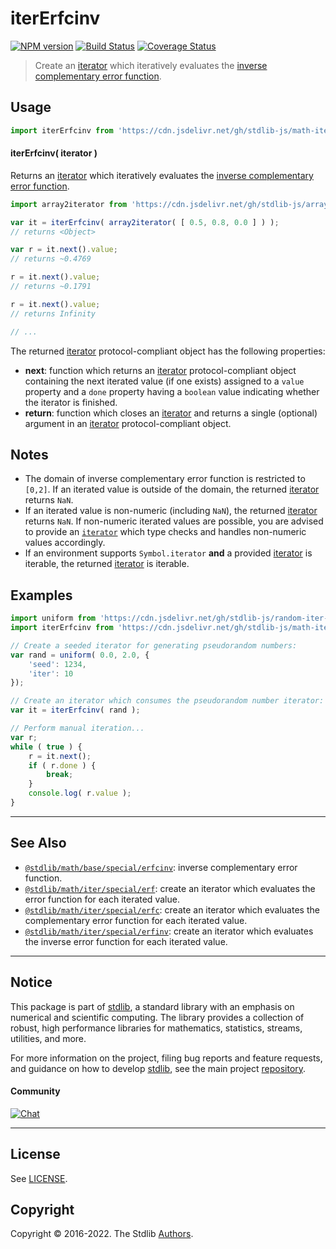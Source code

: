 <!--

@license Apache-2.0

Copyright (c) 2020 The Stdlib Authors.

Licensed under the Apache License, Version 2.0 (the "License");
you may not use this file except in compliance with the License.
You may obtain a copy of the License at

   http://www.apache.org/licenses/LICENSE-2.0

Unless required by applicable law or agreed to in writing, software
distributed under the License is distributed on an "AS IS" BASIS,
WITHOUT WARRANTIES OR CONDITIONS OF ANY KIND, either express or implied.
See the License for the specific language governing permissions and
limitations under the License.

-->

# iterErfcinv

[![NPM version][npm-image]][npm-url] [![Build Status][test-image]][test-url] [![Coverage Status][coverage-image]][coverage-url] <!-- [![dependencies][dependencies-image]][dependencies-url] -->

> Create an [iterator][mdn-iterator-protocol] which iteratively evaluates the [inverse complementary error function][@stdlib/math/base/special/erfcinv].

<!-- Section to include introductory text. Make sure to keep an empty line after the intro `section` element and another before the `/section` close. -->

<section class="intro">

</section>

<!-- /.intro -->

<!-- Package usage documentation. -->



<section class="usage">

## Usage

```javascript
import iterErfcinv from 'https://cdn.jsdelivr.net/gh/stdlib-js/math-iter-special-erfcinv@deno/mod.js';
```

#### iterErfcinv( iterator )

Returns an [iterator][mdn-iterator-protocol] which iteratively evaluates the [inverse complementary error function][@stdlib/math/base/special/erfcinv].

```javascript
import array2iterator from 'https://cdn.jsdelivr.net/gh/stdlib-js/array-to-iterator@deno/mod.js';

var it = iterErfcinv( array2iterator( [ 0.5, 0.8, 0.0 ] ) );
// returns <Object>

var r = it.next().value;
// returns ~0.4769

r = it.next().value;
// returns ~0.1791

r = it.next().value;
// returns Infinity

// ...
```

The returned [iterator][mdn-iterator-protocol] protocol-compliant object has the following properties:

-   **next**: function which returns an [iterator][mdn-iterator-protocol] protocol-compliant object containing the next iterated value (if one exists) assigned to a `value` property and a `done` property having a `boolean` value indicating whether the iterator is finished.
-   **return**: function which closes an [iterator][mdn-iterator-protocol] and returns a single (optional) argument in an [iterator][mdn-iterator-protocol] protocol-compliant object.

</section>

<!-- /.usage -->

<!-- Package usage notes. Make sure to keep an empty line after the `section` element and another before the `/section` close. -->

<section class="notes">

## Notes

-   The domain of inverse complementary error function is restricted to `[0,2]`. If an iterated value is outside of the domain, the returned [iterator][mdn-iterator-protocol] returns `NaN`.
-   If an iterated value is non-numeric (including `NaN`), the returned [iterator][mdn-iterator-protocol] returns `NaN`. If non-numeric iterated values are possible, you are advised to provide an [`iterator`][mdn-iterator-protocol] which type checks and handles non-numeric values accordingly.
-   If an environment supports `Symbol.iterator` **and** a provided [iterator][mdn-iterator-protocol] is iterable, the returned [iterator][mdn-iterator-protocol] is iterable.

</section>

<!-- /.notes -->

<!-- Package usage examples. -->

<section class="examples">

## Examples

<!-- eslint no-undef: "error" -->

```javascript
import uniform from 'https://cdn.jsdelivr.net/gh/stdlib-js/random-iter-uniform@deno/mod.js';
import iterErfcinv from 'https://cdn.jsdelivr.net/gh/stdlib-js/math-iter-special-erfcinv@deno/mod.js';

// Create a seeded iterator for generating pseudorandom numbers:
var rand = uniform( 0.0, 2.0, {
    'seed': 1234,
    'iter': 10
});

// Create an iterator which consumes the pseudorandom number iterator:
var it = iterErfcinv( rand );

// Perform manual iteration...
var r;
while ( true ) {
    r = it.next();
    if ( r.done ) {
        break;
    }
    console.log( r.value );
}
```

</section>

<!-- /.examples -->

<!-- Section to include cited references. If references are included, add a horizontal rule *before* the section. Make sure to keep an empty line after the `section` element and another before the `/section` close. -->

<section class="references">

</section>

<!-- /.references -->

<!-- Section for related `stdlib` packages. Do not manually edit this section, as it is automatically populated. -->

<section class="related">

* * *

## See Also

-   <span class="package-name">[`@stdlib/math/base/special/erfcinv`][@stdlib/math/base/special/erfcinv]</span><span class="delimiter">: </span><span class="description">inverse complementary error function.</span>
-   <span class="package-name">[`@stdlib/math/iter/special/erf`][@stdlib/math/iter/special/erf]</span><span class="delimiter">: </span><span class="description">create an iterator which evaluates the error function for each iterated value.</span>
-   <span class="package-name">[`@stdlib/math/iter/special/erfc`][@stdlib/math/iter/special/erfc]</span><span class="delimiter">: </span><span class="description">create an iterator which evaluates the complementary error function for each iterated value.</span>
-   <span class="package-name">[`@stdlib/math/iter/special/erfinv`][@stdlib/math/iter/special/erfinv]</span><span class="delimiter">: </span><span class="description">create an iterator which evaluates the inverse error function for each iterated value.</span>

</section>

<!-- /.related -->

<!-- Section for all links. Make sure to keep an empty line after the `section` element and another before the `/section` close. -->


<section class="main-repo" >

* * *

## Notice

This package is part of [stdlib][stdlib], a standard library with an emphasis on numerical and scientific computing. The library provides a collection of robust, high performance libraries for mathematics, statistics, streams, utilities, and more.

For more information on the project, filing bug reports and feature requests, and guidance on how to develop [stdlib][stdlib], see the main project [repository][stdlib].

#### Community

[![Chat][chat-image]][chat-url]

---

## License

See [LICENSE][stdlib-license].


## Copyright

Copyright &copy; 2016-2022. The Stdlib [Authors][stdlib-authors].

</section>

<!-- /.stdlib -->

<!-- Section for all links. Make sure to keep an empty line after the `section` element and another before the `/section` close. -->

<section class="links">

[npm-image]: http://img.shields.io/npm/v/@stdlib/math-iter-special-erfcinv.svg
[npm-url]: https://npmjs.org/package/@stdlib/math-iter-special-erfcinv

[test-image]: https://github.com/stdlib-js/math-iter-special-erfcinv/actions/workflows/test.yml/badge.svg?branch=main
[test-url]: https://github.com/stdlib-js/math-iter-special-erfcinv/actions/workflows/test.yml?query=branch:main

[coverage-image]: https://img.shields.io/codecov/c/github/stdlib-js/math-iter-special-erfcinv/main.svg
[coverage-url]: https://codecov.io/github/stdlib-js/math-iter-special-erfcinv?branch=main

<!--

[dependencies-image]: https://img.shields.io/david/stdlib-js/math-iter-special-erfcinv.svg
[dependencies-url]: https://david-dm.org/stdlib-js/math-iter-special-erfcinv/main

-->

[chat-image]: https://img.shields.io/gitter/room/stdlib-js/stdlib.svg
[chat-url]: https://gitter.im/stdlib-js/stdlib/

[stdlib]: https://github.com/stdlib-js/stdlib

[stdlib-authors]: https://github.com/stdlib-js/stdlib/graphs/contributors

[umd]: https://github.com/umdjs/umd
[es-module]: https://developer.mozilla.org/en-US/docs/Web/JavaScript/Guide/Modules

[deno-url]: https://github.com/stdlib-js/math-iter-special-erfcinv/tree/deno
[umd-url]: https://github.com/stdlib-js/math-iter-special-erfcinv/tree/umd
[esm-url]: https://github.com/stdlib-js/math-iter-special-erfcinv/tree/esm

[stdlib-license]: https://raw.githubusercontent.com/stdlib-js/math-iter-special-erfcinv/main/LICENSE

[mdn-iterator-protocol]: https://developer.mozilla.org/en-US/docs/Web/JavaScript/Reference/Iteration_protocols#The_iterator_protocol

<!-- <related-links> -->

[@stdlib/math/base/special/erfcinv]: https://github.com/stdlib-js/math-base-special-erfcinv/tree/deno

[@stdlib/math/iter/special/erf]: https://github.com/stdlib-js/math-iter-special-erf/tree/deno

[@stdlib/math/iter/special/erfc]: https://github.com/stdlib-js/math-iter-special-erfc/tree/deno

[@stdlib/math/iter/special/erfinv]: https://github.com/stdlib-js/math-iter-special-erfinv/tree/deno

<!-- </related-links> -->

</section>

<!-- /.links -->
